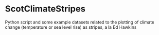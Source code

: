 # ScotClimateStripes
Python script and some example datasets related to the plotting of climate change (temperature or sea level rise) as stripes, a la Ed Hawkins
